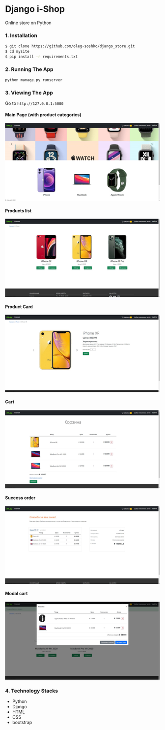 # Django i-Shop
  Online store on Python
### 1. Installation

```bash
$ git clone https://github.com/oleg-soshko/django_store.git
$ cd mysite
$ pip install -r requirements.txt
```

### 2. Running The App

```bash
python manage.py runserver
```

### 3. Viewing The App

Go to `http://127.0.0.1:5000`

#### Main Page (with product categories)

![1](/site_images/1.jpg)

#### Products list

![1](/site_images/2.jpg)

#### Product Card

![1](/site_images/3.jpg)

#### Cart

![1](/site_images/4.jpg)

#### Success order

![1](/site_images/5.jpg)

#### Modal cart

![1](/site_images/6.jpg)


### 4. Technology Stacks
- Python
- Django
- HTML
- CSS
- bootstrap
